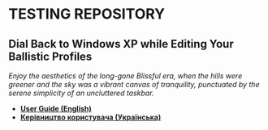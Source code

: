 # TESTING REPOSITORY

## Dial Back to Windows XP while Editing Your Ballistic Profiles
*Enjoy the aesthetics of the long-gone Blissful era, when the hills were greener and the sky was a vibrant canvas of tranquility, punctuated by the serene simplicity of an uncluttered taskbar.*

* **[User Guide (English)](doc/user_guide/en/USER_GUIDE_EN.md)**
* **[Керівництво користувача (Українська)](doc/user_guide/ua/USER_GUIDE_UA.md)**
